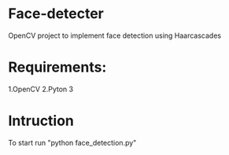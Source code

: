 # Face-detecter
OpenCV project to implement face detection using Haarcascades

# Requirements:
1.OpenCV
2.Pyton 3

# Intruction
To start run "python face_detection.py"
